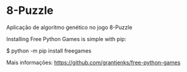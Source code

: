 # 8-Puzzle
Aplicação de algoritmo genético no jogo 8-Puzzle


Installing Free Python Games is simple with pip:

$ python -m pip install freegames

Mais  informações: https://github.com/grantjenks/free-python-games
